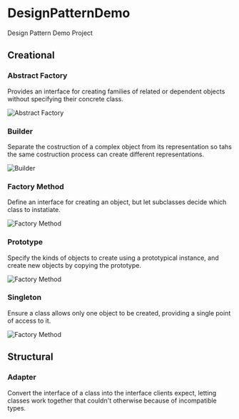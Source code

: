# DesignPatternDemo
Design Pattern Demo Project

## Creational

### Abstract Factory
Provides an interface for creating families of related or dependent objects without specifying their concrete class.

![Abstract Factory](http://amerlin.keantex.com/wp-content/uploads/2018/02/abstract.gif)

### Builder
Separate the costruction of a complex object from its representation so tahs the same costruction process can create different representations.

![Builder](http://amerlin.keantex.com/wp-content/uploads/2018/02/builder.gif)


### Factory Method
Define an interface for creating an object, but let subclasses decide which class to instatiate.

![Factory Method](http://amerlin.keantex.com/wp-content/uploads/2018/02/factory.gif)

### Prototype
Specify the kinds of objects to create using a prototypical instance, and create new objects by copying the prototype.

![Factory Method](http://amerlin.keantex.com/wp-content/uploads/2018/02/prototype.gif)


### Singleton
Ensure a class allows only one object to be created, providing a single point of access to it.

![Factory Method](http://amerlin.keantex.com/wp-content/uploads/2018/02/singleton.gif)


## Structural

### Adapter
Convert the interface of a class into the interface clients expect, letting classes work together that couldn't otherwise because of incompatible types.

